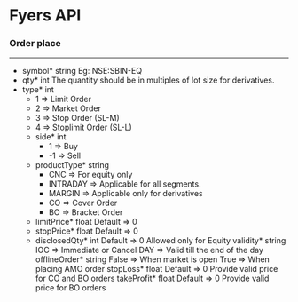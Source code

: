 # Fyers API

### Order place
---
- symbol*	string	Eg: NSE:SBIN-EQ
- qty*	int	The quantity should be in multiples of lot size for derivatives.
- type*	int	
    - 1 => Limit Order
    - 2 => Market Order
    - 3 => Stop Order (SL-M)
    - 4 => Stoplimit Order (SL-L)
  - side*	int	
    - 1 => Buy
    - -1 => Sell
  - productType*	string	
    - CNC => For equity only
    - INTRADAY => Applicable for all segments.
    - MARGIN => Applicable only for derivatives
    - CO => Cover Order
    - BO => Bracket Order
  - limitPrice*	float	Default => 0
  - stopPrice*	float	Default => 0
  - disclosedQty*	int	Default => 0
Allowed only for Equity
validity*	string	IOC => Immediate or Cancel
DAY => Valid till the end of the day
offlineOrder*	string	False => When market is open
True => When placing AMO order
stopLoss*	float	Default => 0
Provide valid price for CO and BO orders
takeProfit*	float	Default => 0
Provide valid price for BO orders